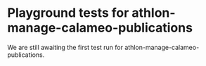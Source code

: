 # Playground tests for athlon-manage-calameo-publications
We are still awaiting the first test run for athlon-manage-calameo-publications.
